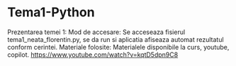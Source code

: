 # Tema1-Python
Prezentarea temei 1:
	Mod de accesare: Se acceseaza fisierul tema1_neata_florentin.py, se da run si aplicatia afiseaza automat rezultatul conform cerintei.
	Materiale folosite: Materialele disponibile la curs, youtube, copilot. https://www.youtube.com/watch?v=kqtD5dpn9C8

